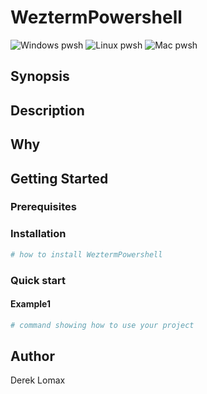 # WeztermPowershell

![Windows pwsh](https://github.com/derekthecool/WeztermPowershell/workflows/wf_Windows_Core.yml/badge.svg)
![Linux pwsh](https://github.com/derekthecool/WeztermPowershell/workflows/wf_Linux.yml/badge.svg)
![Mac pwsh](https://github.com/derekthecool/WeztermPowershell/workflows/wf_MacOS.yml/badge.svg)

## Synopsis

<!-- Enter a synopsis -->

## Description

<!-- Enter a description -->

## Why

<!-- Short reason you created the project -->

## Getting Started

### Prerequisites

<!-- list any prerequisites -->

### Installation

```powershell
# how to install WeztermPowershell

```

### Quick start

#### Example1

```powershell
# command showing how to use your project

```

## Author

Derek Lomax

